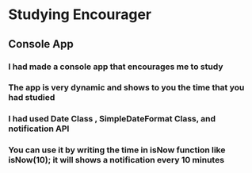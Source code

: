 # Studying Encourager
<h2>Console App</h2>
<h3>
I had made a console app that encourages me to study </h3>
<h3>The app is very dynamic and shows to you the time that you had studied </h3>
<h3>I had used Date Class , SimpleDateFormat Class, and notification API</h3>
<h3>You can use it by writing the time in isNow function like isNow(10); it will shows a notification every 10 minutes </h3>


